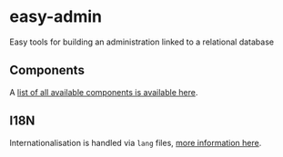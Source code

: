 # easy-admin

Easy tools for building an administration linked to a relational database

## Components

A [list of all available components is available here](./doc/components/index.md).

## I18N

Internationalisation is handled via `lang` files, [more information here](./doc/i18n.md).
